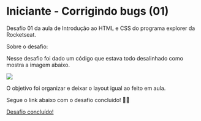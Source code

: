 # Iniciante - Corrigindo bugs (01)

Desafio 01 da aula de Introdução ao HTML e CSS do programa explorer da Rocketseat.

Sobre o desafio:

Nesse desafio foi dado um código que estava todo desalinhado como mostra a imagem abaixo.

<img src="https://efficient-sloth-d85.notion.site/image/https%3A%2F%2Fs3-us-west-2.amazonaws.com%2Fsecure.notion-static.com%2Fa29a32b1-069e-4e79-af05-d69f772bccb5%2FUntitled.png?table=block&id=8f89f434-cf5e-47a9-8612-c55e35452cfd&spaceId=08f749ff-d06d-49a8-a488-9846e081b224&width=2000&userId=&cache=v2"/>

O objetivo foi organizar e deixar o layout igual ao feito em aula.
<p>Segue o link abaixo com o desafio concluido! 🚀💜</p>

<a href="https://gabrieldiasz.github.io/desafio-01/" target="_blank">Desafio concluído!</a>
